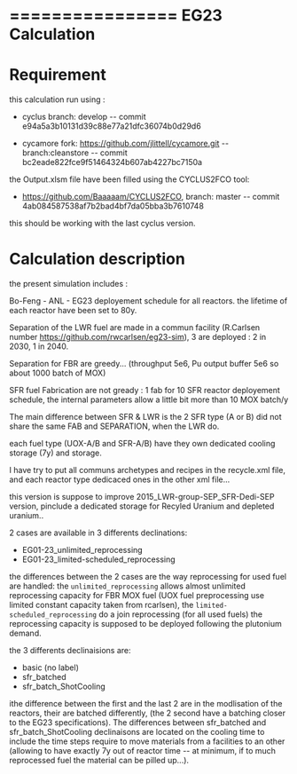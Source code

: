 ================
EG23 Calculation
================

Requirement
===========

this calculation run using : 
- cyclus branch: develop -- commit e94a5a3b10131d39c88e77a21dfc36074b0d29d6

- cycamore fork: https://github.com/jlittell/cycamore.git -- branch:cleanstore
  -- commit bc2eade822fce9f51464324b607ab4227bc7150a

the Output.xlsm file have been filled using the CYCLUS2FCO tool:
- https://github.com/Baaaaam/CYCLUS2FCO, branch: master -- commit
  4ab084587538af7b2bad4bf7da05bba3b7610748

this should be working with the last cyclus version.

Calculation description
=======================

the present simulation includes :

Bo-Feng - ANL - EG23 deployement schedule for all reactors.  the lifetime of
each reactor have been set to 80y.

Separation of the LWR fuel are made in a commun facility (R.Carlsen number
https://github.com/rwcarlsen/eg23-sim), 3 are deployed : 2 in 2030, 1 in 2040.

Separation for FBR are greedy... (throughput 5e6, Pu output buffer 5e6 so about
1000 batch of MOX)

SFR fuel Fabrication are not gready : 1 fab for 10 SFR reactor deployement
schedule, the internal parameters allow a little bit more than 10 MOX batch/y

The main difference between SFR & LWR is the 2 SFR type (A or B) did not share
the same FAB and SEPARATION, when the LWR do.


each fuel type (UOX-A/B and SFR-A/B) have they own dedicated cooling storage
(7y) and storage.

I have try to put all communs archetypes and recipes in the recycle.xml file,
and each reactor type dedicaced ones in the other xml file...

this version is suppose to improve 2015_LWR-group-SEP_SFR-Dedi-SEP version,
pinclude a dedicated storage for Recyled Uranium and depleted uranium..



2 cases are available in 3 differents declinations:
  
  - EG01-23_unlimited_reprocessing
  - EG01-23_limited-scheduled_reprocessing

the differences between the 2 cases are the way reprocessing for used fuel are
handled: the ``unlimited_reprocessing`` allows almost unlimited reprocessing
capacity for FBR MOX fuel (UOX fuel preprocessing use limited constant capacity
taken from rcarlsen), the ``limited-scheduled_reprocessing`` do a join
reprocessing (for all used fuels)  the reprocessing capacity is supposed to be
deployed following the plutonium demand.

the 3 differents declinaisions are:
  - basic (no label)
  - sfr_batched
  - sfr_batch_ShotCooling

ithe difference between the first and the last 2 are in the modlisation of the
reactors, their are batched differently, (the 2 second have a batching closer to
the EG23 specifications). The differences between sfr_batched and
sfr_batch_ShotCooling declinaisons are located on the cooling time to include
the time steps require to move materials from a facilities to an other (allowing
to have exactly 7y out of reactor time -- at minimum, if to much reprocessed
fuel the material can be pilled up...).
